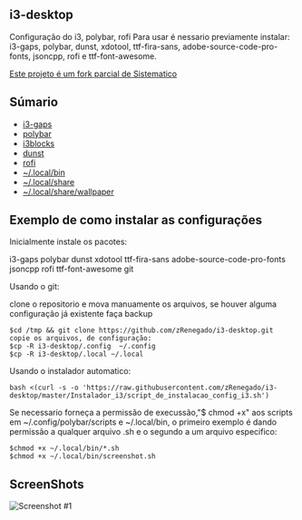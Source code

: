 ## i3-desktop
  Configuração do i3, polybar, rofi Para usar é nessario previamente instalar: i3-gaps, polybar, dunst, xdotool, ttf-fira-sans, adobe-source-code-pro-fonts, jsoncpp, rofi e ttf-font-awesome.

[Este projeto é um fork parcial de Sistematico](https://github.com/sistematico/majestic)

## Súmario

- [i3-gaps](https://github.com/zRenegado/i3-desktop/blob/master/.config/i3/config)
- [polybar](https://github.com/zRenegado/i3-desktop/blob/master/.config/polybar/config)
- [i3blocks](https://github.com/zRenegado/i3-desktop/tree/master/.config/i3blocks)
- [dunst](https://github.com/zRenegado/i3-desktop/tree/master/.config/dunst)
- [rofi](https://github.com/zRenegado/i3-desktop/blob/master/.config/rofi/config.rasi)
- [~/.local/bin](https://github.com/zRenegado/i3-desktop/tree/master/.local/bin)
- [~/.local/share](https://github.com/zRenegado/i3-desktop/tree/master/.local/share)
- [~/.local/share/wallpaper](https://github.com/zRenegado/i3-desktop/tree/master/.local/share/wallpaper)

## Exemplo de como instalar as configurações

Inicialmente instale os pacotes:

i3-gaps polybar dunst xdotool ttf-fira-sans adobe-source-code-pro-fonts jsoncpp rofi ttf-font-awesome git

Usando o git:

clone o repositorio e mova manuamente os arquivos, se houver alguma configuração já existente faça backup

	$cd /tmp && git clone https://github.com/zRenegado/i3-desktop.git
	copie os arquivos, de configuração:
	$cp -R i3-desktop/.config  ~/.config
	$cp -R i3-desktop/.local ~/.local

Usando o instalador automatico:

	bash <(curl -s -o 'https://raw.githubusercontent.com/zRenegado/i3-desktop/master/Instalador_i3/script_de_instalacao_config_i3.sh')

Se necessario forneça a permissão de execussão,"$ chmod +x" aos scripts em ~/.config/polybar/scripts e ~/.local/bin, o primeiro exemplo é dando permissão a qualquer arquivo .sh e o segundo a um arquivo especifico:

	$chmod +x ~/.local/bin/*.sh 
	$chmod +x ~/.local/bin/screenshot.sh

## ScreenShots

![Screenshot #1][screenshot1]

[screenshot1]:https://github.com/zRenegado/i3-desktop/blob/master/.Screeshot/i3.png "Screnshot #1"
